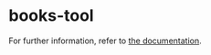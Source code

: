 # books-tool

For further information, refer to  <a href="http://jrenslin.de/tools/books.php">the documentation</a>.
